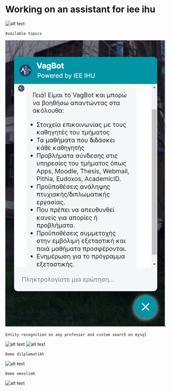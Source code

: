 # Working on an assistant for iee ihu
![alt text](https://raw.githubusercontent.com/vagmark30/VagBot/main/imgs/IEE_logo_v2.svg)

```
Available topics
```
![alt text](https://raw.githubusercontent.com/vagmark30/VagBot/main/imgs/DemoDiplwmatikhTopics.png)

```
Entity recognition on any professor and custom search on mysql
```
![alt text](https://raw.githubusercontent.com/vagmark30/VagBot/main/imgs/DemoDiplwmatikhActionMysql.png)
![alt text](https://raw.githubusercontent.com/vagmark30/VagBot/main/imgs/DemoDiplwmatikhInfoIncharge.png)

```
Demo dilplwmatikh
```
![alt text](https://raw.githubusercontent.com/vagmark30/VagBot/main/imgs/DemoDiplwmatikhDiplwmatikh.png)

```
Demo emvolimh
```
![alt text](https://raw.githubusercontent.com/vagmark30/VagBot/main/imgs/DemoDiplwmatikhEmvolimh.png)
